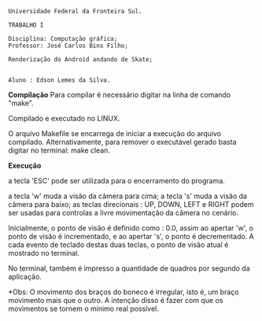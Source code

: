 	Universidade Federal da Fronteira Sul.
 
	TRABALHO I
   
	Disciplina: Computação gráfica;
	Professor: José Carlos Bins Filho;
    
	Renderização do Android andando de Skate; 
 	

	Aluno : Edson Lemes da Silva.


**Compilação**
Para compilar é necessário digitar na linha de comando "make".

Compilado e executado no LINUX.

O arquivo Makefile se encarrega de iniciar a execução do arquivo compilado.
Alternativamente, para remover o executável gerado basta digitar no terminal: make clean.

**Execução**

a tecla 'ESC' pode ser utilizada para o encerramento do programa.

a tecla 'w' muda a visão da câmera para cima;
a tecla 's'  muda a visão da câmera para baixo;
as teclas direcionais : UP, DOWN, LEFT e RIGHT podem ser usadas para
controlas  a livre movimentação da câmera no cenário. 

Inicialmente, o ponto de visão é definido como : 0.0, assim ao apertar 'w', o
ponto de visão é incrementado, e ao apertar 's', o ponto é decrementado. A cada
evento de teclado destas duas teclas, o ponto de visão atual é mostrado no terminal.

No terminal, também é impresso a quantidade de quadros por segundo da aplicação.

*Obs: O movimento dos braços do boneco é irregular, isto é, um braço
movimento mais que o outro. A intenção disso é fazer com que os movimentos
se tornem o mínimo real possível. 